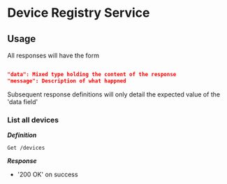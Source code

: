 # Device Registry Service

## Usage 

All responses will have the form 

```json 

"data": Mixed type holding the content of the response
"message": Description of what happned

```

Subsequent response definitions will only detail the expected value of the 'data field' 
<br />


### List all devices

***Definition***

`Get /devices`

***Response***

- '200 OK' on success